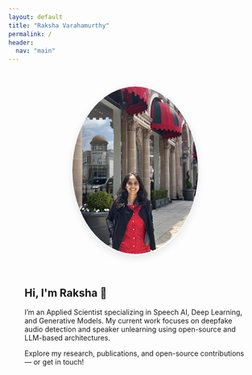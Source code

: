 ```yaml
---
layout: default
title: "Raksha Varahamurthy"
permalink: /
header:
  nav: "main"
---
```



<style>
.home-layout {
  display: flex;
  flex-wrap: wrap;
  align-items: center;
  justify-content: center;
  gap: 2rem;
  padding: 2rem;
}

.home-img {
  flex: 0 0 250px;
  border-radius: 50%;
  overflow: hidden;
  box-shadow: 0 5px 15px rgba(0,0,0,0.1);
}

.home-img img {
  width: 100%;
  height: auto;
  border-radius: 50%;
}

.home-bio {
  max-width: 600px;
}
</style>

<div class="home-layout">
  <div class="home-img">
    <img src="/assets/images/profile.jpg" alt="Raksha">
  </div>
  <div class="home-bio">
    <h2>Hi, I'm Raksha 👋</h2>
    <p>
      I’m an Applied Scientist specializing in Speech AI, Deep Learning, and Generative Models.  
      My current work focuses on deepfake audio detection and speaker unlearning using open-source and LLM-based architectures.
    </p>
    <p>
      Explore my research, publications, and open-source contributions — or get in touch!
    </p>
  </div>
</div>
